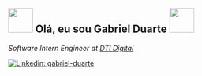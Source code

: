 <h2>
  <img src="https://media4.giphy.com/media/llarwdtFqG63IlqUR1/giphy.gif?cid=ecf05e47jntujuqzdkwy02ru0uti1si6w2gqga0zyxa3f71j&rid=giphy.gif&ct=g" width="50"/>
  Olá, eu sou Gabriel Duarte 
  <img src="https://media4.giphy.com/media/llarwdtFqG63IlqUR1/giphy.gif?cid=ecf05e47jntujuqzdkwy02ru0uti1si6w2gqga0zyxa3f71j&rid=giphy.gif&ct=g" width="50"/>
</h2>

<p><em>Software Intern Engineer at <a href="https://www.dtidigital.com.br/">DTI Digital</a></em></p>


[![Linkedin: gabriel-duarte](https://img.shields.io/badge/-gabriel-blue?style=flat-square&logo=Linkedin&logoColor=white&link=https://www.linkedin.com/in/gabriel-pereira-duarte-7798b3158/)](https://www.linkedin.com/in/gabriel-pereira-duarte-7798b3158//)


